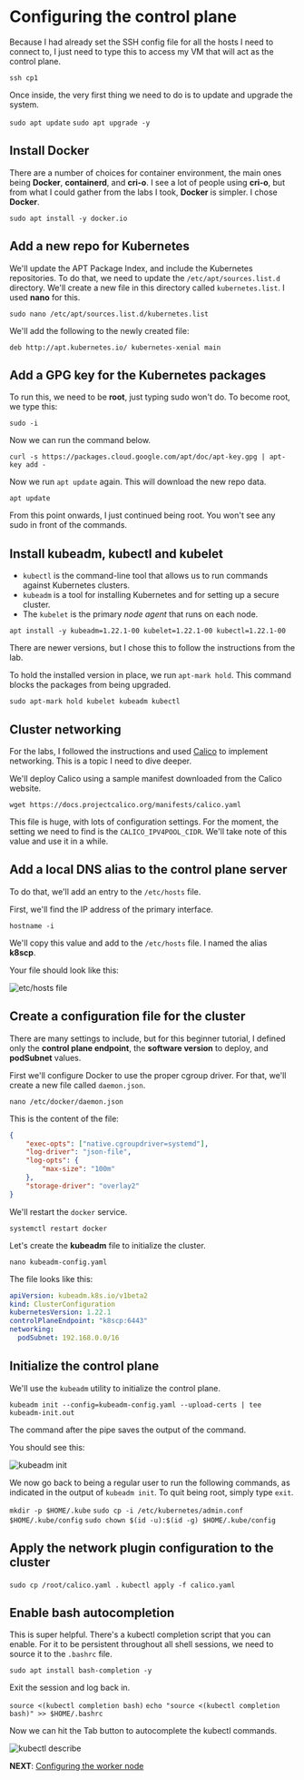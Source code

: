 # Configuring the control plane

Because I had already set the SSH config file for all the hosts I need to connect to, I just need to type this to access my VM that will act as the control plane.

`ssh cp1`

Once inside, the very first thing we need to do is to update and upgrade the system.

`sudo apt update`
`sudo apt upgrade -y`

## Install Docker

There are a number of choices for container environment, the main ones being **Docker**, **containerd**, and **cri-o**. I see a lot of people using **cri-o**, but from what I could gather from the labs I took, **Docker** is simpler. I chose **Docker**.

`sudo apt install -y docker.io`

## Add a new repo for Kubernetes

We'll update the APT Package Index, and include the Kubernetes repositories. To do that, we need to update the `/etc/apt/sources.list.d` directory. We'll create a new file in this directory called `kubernetes.list`. I used **nano** for this.

`sudo nano /etc/apt/sources.list.d/kubernetes.list`

We'll add the following to the newly created file:

`deb http://apt.kubernetes.io/ kubernetes-xenial main`

## Add a GPG key for the Kubernetes packages

To run this, we need to be **root**, just typing sudo won't do. To become root, we type this:

`sudo -i`

Now we can run the command below.

`curl -s https://packages.cloud.google.com/apt/doc/apt-key.gpg | apt-key add -`

Now we run `apt update` again. This will download the new repo data.

`apt update`

From this point onwards, I just continued being root. You won't see any sudo in front of the commands.

## Install kubeadm, kubectl and kubelet

- `kubectl` is the command-line tool that allows us to run commands against Kubernetes clusters.
- `kubeadm` is a tool for installing Kubernetes and for setting up a secure cluster.
- The `kubelet` is the primary *node agent* that runs on each node.

`apt install -y kubeadm=1.22.1-00 kubelet=1.22.1-00 kubectl=1.22.1-00`

There are newer versions, but I chose this to follow the instructions from the lab.

To hold the installed version in place, we run `apt-mark hold`. This command blocks the packages from being upgraded.

`sudo apt-mark hold kubelet kubeadm kubectl`

## Cluster networking

For the labs, I followed the instructions and used [Calico](https://www.tigera.io/project-calico/) to implement networking. This is a topic I need to dive deeper.

We'll deploy Calico using a sample manifest downloaded from the Calico website.

`wget https://docs.projectcalico.org/manifests/calico.yaml`

This file is huge, with lots of configuration settings. For the moment, the setting we need to find is the `CALICO_IPV4POOL_CIDR`. We'll take note of this value and use it in a while.

## Add a local DNS alias to the control plane server

To do that, we'll add an entry to the `/etc/hosts` file.

First, we'll find the IP address of the primary interface.

`hostname -i`

We'll copy this value and add to the `/etc/hosts` file. I named the alias **k8scp**.

Your file should look like this:

![etc/hosts file](../media/etchosts.png)

## Create a configuration file for the cluster

There are many settings to include, but for this beginner tutorial, I defined only the **control plane endpoint**, the **software version** to deploy, and **podSubnet** values.

First we'll configure Docker to use the proper cgroup driver. For that, we'll create a new file called `daemon.json`.

`nano /etc/docker/daemon.json`

This is the content of the file:

```json
{
    "exec-opts": ["native.cgroupdriver=systemd"],
    "log-driver": "json-file",
    "log-opts": {
        "max-size": "100m"
    },
    "storage-driver": "overlay2"
}
```

We'll restart the `docker` service.

`systemctl restart docker`

Let's create the **kubeadm** file to initialize the cluster.

`nano kubeadm-config.yaml`

The file looks like this:

```yaml
apiVersion: kubeadm.k8s.io/v1beta2
kind: ClusterConfiguration
kubernetesVersion: 1.22.1
controlPlaneEndpoint: "k8scp:6443"
networking:
  podSubnet: 192.168.0.0/16
```

## Initialize the control plane

We'll use the `kubeadm` utility to initialize the control plane.

`kubeadm init --config=kubeadm-config.yaml --upload-certs | tee kubeadm-init.out`

The command after the pipe saves the output of the command.

You should see this:

![kubeadm init](../media/control%20plane%20started.png)

We now go back to being a regular user to run the following commands, as indicated in the output of `kubeadm init`. To quit being root, simply type `exit`.

`mkdir -p $HOME/.kube`
`sudo cp -i /etc/kubernetes/admin.conf $HOME/.kube/config`
`sudo chown $(id -u):$(id -g) $HOME/.kube/config`

## Apply the network plugin configuration to the cluster

`sudo cp /root/calico.yaml .`
`kubectl apply -f calico.yaml`

## Enable bash autocompletion

This is super helpful. There's a kubectl completion script that you can enable. For it to be persistent throughout all shell sessions, we need to source it to the `.bashrc` file.

`sudo apt install bash-completion -y`

Exit the session and log back in.

`source <(kubectl completion bash)`
`echo "source <(kubectl completion bash)" >> $HOME/.bashrc`

Now we can hit the Tab button to autocomplete the kubectl commands.

![kubectl describe](../media/kubectldescribe.png)

**NEXT**: [Configuring the worker node](configure_worker.md)
